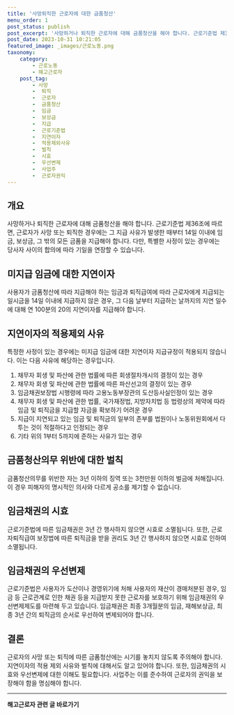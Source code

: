 ```yaml
---
title: '사망퇴직한 근로자에 대한 금품청산'
menu_order: 1
post_status: publish
post_excerpt: '사망하거나 퇴직한 근로자에 대해 금품청산을 해야 합니다. 근로기준법 제36조에 따르면, 근로자가 사망 또는 퇴직한 경우에는 그 지급 사유가 발생한 때부터 14일 이내에 임금, 보상금, 그 밖의 모든 금품을 지급해야 합니다. 다만, 특별한 사정이 있는 경우에는 당사자 사이의 합의에 따라 기일을 연장할 수 있습니다.'
post_date: 2023-10-31 10:21:05
featured_image: _images/근로노동.png
taxonomy:
    category:
        - 근로노동
        - 해고근로자
    post_tag:
        - 사망
        -  퇴직
        -  근로자
        -  금품청산
        -  임금
        -  보상금
        -  지급
        -  근로기준법
        -  지연이자
        -  적용제외사유
        -  벌칙
        -  시효
        -  우선변제
        -  사업주
        -  근로자권익
---
```



## 개요
사망하거나 퇴직한 근로자에 대해 금품청산을 해야 합니다. 근로기준법 제36조에 따르면, 근로자가 사망 또는 퇴직한 경우에는 그 지급 사유가 발생한 때부터 14일 이내에 임금, 보상금, 그 밖의 모든 금품을 지급해야 합니다. 다만, 특별한 사정이 있는 경우에는 당사자 사이의 합의에 따라 기일을 연장할 수 있습니다.

## 미지급 임금에 대한 지연이자
사용자가 금품청산에 따라 지급해야 하는 임금과 퇴직급여에 따라 근로자에게 지급되는 일시금을 14일 이내에 지급하지 않은 경우, 그 다음 날부터 지급하는 날까지의 지연 일수에 대해 연 100분의 20의 지연이자를 지급해야 합니다.

## 지연이자의 적용제외 사유
특정한 사정이 있는 경우에는 미지급 임금에 대한 지연이자 지급규정이 적용되지 않습니다. 이는 다음 사유에 해당하는 경우입니다.
1. 채무자 회생 및 파산에 관한 법률에 따른 회생절차개시의 결정이 있는 경우
2. 채무자 회생 및 파산에 관한 법률에 따른 파산선고의 결정이 있는 경우
3. 임금채권보장법 시행령에 따라 고용노동부장관의 도산등사실인정이 있는 경우
4. 채무자 회생 및 파산에 관한 법률, 국가재정법, 지방자치법 등 법령상의 제약에 따라 임금 및 퇴직금을 지급할 자금을 확보하기 어려운 경우
5. 지급이 지연되고 있는 임금 및 퇴직금의 일부의 존부를 법원이나 노동위원회에서 다투는 것이 적절하다고 인정되는 경우
6. 기타 위의 1부터 5까지에 준하는 사유가 있는 경우

## 금품청산의무 위반에 대한 벌칙
금품청산의무를 위반한 자는 3년 이하의 징역 또는 3천만원 이하의 벌금에 처해집니다. 이 경우 피해자의 명시적인 의사와 다르게 공소를 제기할 수 없습니다.

## 임금채권의 시효
근로기준법에 따른 임금채권은 3년 간 행사하지 않으면 시효로 소멸됩니다. 또한, 근로자퇴직급여 보장법에 따른 퇴직금을 받을 권리도 3년 간 행사하지 않으면 시효로 인하여 소멸됩니다.

## 임금채권의 우선변제
근로기준법은 사용자가 도산이나 경영위기에 처해 사용자의 재산이 경매처분된 경우, 임금 등 근로관계로 인한 채권 등을 지급받지 못한 근로자를 보호하기 위해 임금채권의 우선변제제도를 마련해 두고 있습니다. 임금채권은 최종 3개월분의 임금, 재해보상금, 최종 3년 간의 퇴직금의 순서로 우선하여 변제되어야 합니다.

## 결론
근로자의 사망 또는 퇴직에 따른 금품청산에는 시기를 놓치지 않도록 주의해야 합니다. 지연이자의 적용 제외 사유와 벌칙에 대해서도 알고 있어야 합니다. 또한, 임금채권의 시효와 우선변제에 대한 이해도 필요합니다. 사업주는 이를 준수하여 근로자의 권익을 보장해야 함을 명심해야 합니다.
<!-- wp:separator -->
<hr class="wp-block-separator has-alpha-channel-opacity"/>
<!-- /wp:separator -->

<!-- wp:group {"backgroundColor":"base","layout":{"type":"constrained"}} -->
<div class="wp-block-group has-base-background-color has-background"><!-- wp:paragraph {"align":"center","fontSize":"medium"} -->
<p class="has-text-align-center has-large-font-size"><strong>해고근로자 관련 글 바로가기</strong></p>
<!-- /wp:paragraph -->


<!-- wp:latest-posts
{"categories":[{"id":12660,"count":19,"description":"","link":"https://uknowlaw.com/category/%ed%95%b4%ea%b3%a0%ea%b7%bc%eb%a1%9c%ec%9e%90/","name":"해고근로자","slug":"해고근로자","taxonomy":"category","parent":0,"meta":[],"_links":{"self":[{"href":"https://uknowlaw.com/wp-json/wp/v2/categories/12660"}],"collection":[{"href":"https://uknowlaw.com/wp-json/wp/v2/categories"}],"about":[{"href":"https://uknowlaw.com/wp-json/wp/v2/taxonomies/category"}],"wp:post_type":[{"href":"https://uknowlaw.com/wp-json/wp/v2/posts?categories=12660"}],"curies":[{"name":"wp","href":"https://api.w.org/{rel}","templated":true}]}}]} /--></div>
<!-- /wp:group -->